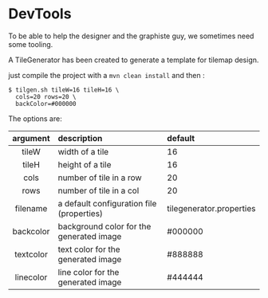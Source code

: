 # DevTools

To be able to help the designer and the graphiste guy, we sometimes need some tooling.

A TileGenerator has been created to generate a template for tilemap design.

just compile the project with a `mvn clean install` and then :

```shell
$ tilgen.sh tileW=16 tileH=16 \
  cols=20 rows=20 \
  backColor=#000000
```

The options are:

| argument  | description                               | default                  |
|:---------:|:------------------------------------------|:-------------------------|
|   tileW   | width of a tile                           | 16                       |
|   tileH   | height of a tile                          | 16                       |
|   cols    | number of tile in a row                   | 20                       |
|   rows    | number of tile in a col                   | 20                       |
| filename  | a default configuration file (properties) | tilegenerator.properties |
| backcolor | background color for the generated image  | #000000                  |
| textcolor | text color for the generated image        | #888888                  |
| linecolor | line color for the generated image        | #444444                  |

